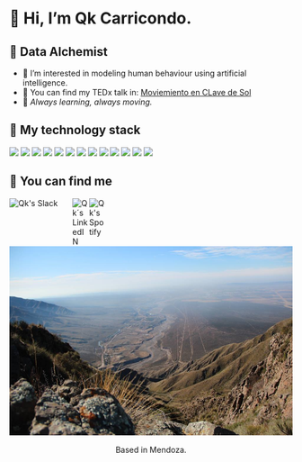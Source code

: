 # 👋 Hi, I’m Qk Carricondo.
## :space_invader: Data Alchemist


- 👀 I’m interested in modeling human behaviour using artificial intelligence.
- :musical_score: You can find my TEDx talk in: [Moviemiento en CLave de Sol](https://www.youtube.com/watch?v=kbLH--fVzXY)
- 🌱 _Always learning, always moving._

## 	:mechanical_arm: My technology stack

<code><img height="50" src="https://www.vectorlogo.zone/logos/python/python-horizontal.svg"></code>
<code><img height="50" src="https://www.adictosaltrabajo.com/wp-content/uploads/2020/12/1200px-Pandas_logo.svg_.png"></code>
<code><img height="47" src="https://www.itop.es/images/Tecnologias/scikit-learn-itop.png"></code>
<code><img height="42" src="https://upload.wikimedia.org/wikipedia/commons/8/88/SpaCy_logo.svg"></code>
<code><img height="50" src="https://fastapi.tiangolo.com/img/logo-margin/logo-teal.png"></code>
<code><img height="50" src="https://www.vectorlogo.zone/logos/opencv/opencv-ar21.svg"></code>
<code><img height="50" src="https://www.vectorlogo.zone/logos/mysql/mysql-ar21.svg"></code>
<code><img height="50" src="https://www.vectorlogo.zone/logos/mongodb/mongodb-ar21.svg"></code>
<code><img height="50" src="https://www.vectorlogo.zone/logos/firebase/firebase-ar21.svg"></code>
<code><img height="45" src="https://www.vectorlogo.zone/logos/google_analytics/google_analytics-horizontal.svg"></code>
<code><img height="50" src="https://www.vectorlogo.zone/logos/github/github-ar21.svg"></code>
<code><img height="50" src="https://www.vectorlogo.zone/logos/microsoft_powerbi/microsoft_powerbi-ar21.svg"></code>
<code><img height="50" src="https://www.vectorlogo.zone/logos/getpostman/getpostman-ar21.svg"></code>

## :thought_balloon: You can find me

<a href="https://app.slack.com/client/T027DJ1J4E9/C0279S59RU6">
  <img align="left" alt="Qk's Slack" width="112px" src="https://upload.wikimedia.org/wikipedia/commons/b/b9/Slack_Technologies_Logo.svg" />
</a>

<a href="https://www.linkedin.com/in/julieta-carricondo-robino/?locale=en_US">
  <img align="left" alt="Qk´s LinkedIN" width="30px" src="https://raw.githubusercontent.com/peterthehan/peterthehan/master/assets/linkedin.svg" />
</a>

<a href="https://open.spotify.com/user/21regfwib32wmqv6dwab4d55y?si=fd05aa22b31b432d">
  <img align="left" alt="Qk's Spotify" width="30px" src="https://raw.githubusercontent.com/peterthehan/peterthehan/master/assets/spotify.svg" />
</a>

<br />
<br />
<br />

<p align="center">
  <img src="image.jpg" alt="mountain" width="650"/>
   </p>
   
<p align="center"> Based in Mendoza. </p>

<!---
Qk527/Qk527 is a ✨ special ✨ repository because its `README.md` (this file) appears on your GitHub profile.
You can click the Preview link to take a look at your changes.
--->
